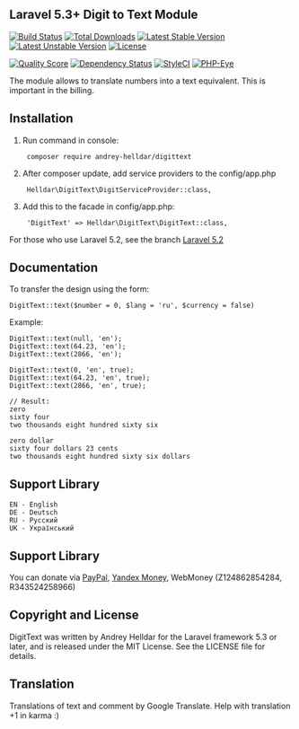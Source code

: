 ## Laravel 5.3+ Digit to Text Module


[![Build Status](https://travis-ci.org/andrey-helldar/DigitText.svg?branch=master&style=flat-square)](https://travis-ci.org/andrey-helldar/DigitText)
[![Total Downloads](https://poser.pugx.org/andrey-helldar/digittext/downloads?format=flat-square)](https://packagist.org/packages/andrey-helldar/digittext)
[![Latest Stable Version](https://poser.pugx.org/andrey-helldar/digittext/v/stable?format=flat-square)](https://packagist.org/packages/andrey-helldar/digittext)
[![Latest Unstable Version](https://poser.pugx.org/andrey-helldar/digittext/v/unstable?format=flat-square)](https://packagist.org/packages/andrey-helldar/digittext)
[![License](https://poser.pugx.org/andrey-helldar/digittext/license?format=flat-square)](https://packagist.org/packages/andrey-helldar/digittext)


[![Quality Score](https://img.shields.io/scrutinizer/g/andrey-helldar/digittext.svg?style=flat-square)](https://github.com/andrey-helldar/DigitText)
[![Dependency Status](https://www.versioneye.com/php/andrey-helldar:digittext/dev-master/badge.svg?style=flat-square)](https://www.versioneye.com/php/andrey-helldar:digittext/dev-master)
[![StyleCI](https://styleci.io/repos/45746985/shield)](https://styleci.io/repos/45746985)
[![PHP-Eye](https://php-eye.com/badge/andrey-helldar/digittext/tested.svg?style=flat)](https://php-eye.com/package/andrey-helldar/digittext)


The module allows to translate numbers into a text equivalent. This is important in the billing.

## Installation

1. Run command in console:

        composer require andrey-helldar/digittext

2. After composer update, add service providers to the config/app.php

        Helldar\DigitText\DigitServiceProvider::class,

3. Add this to the facade in config/app.php:

        'DigitText' => Helldar\DigitText\DigitText::class,

For those who use Laravel 5.2, see the branch [Laravel 5.2](https://github.com/andrey-helldar/DigitText/tree/Laravel_5.2)

## Documentation

To transfer the design using the form:

    DigitText::text($number = 0, $lang = 'ru', $currency = false)

Example:

    DigitText::text(null, 'en');
    DigitText::text(64.23, 'en');
    DigitText::text(2866, 'en');

    DigitText::text(0, 'en', true);
    DigitText::text(64.23, 'en', true);
    DigitText::text(2866, 'en', true);

    // Result:
    zero
    sixty four
    two thousands eight hundred sixty six

    zero dollar
    sixty four dollars 23 cents
    two thousands eight hundred sixty six dollars

## Support Library

    EN - English
    DE - Deutsch
    RU - Русский
    UK - Український


## Support Library

You can donate via [PayPal](https://www.paypal.com/cgi-bin/webscr?cmd=_s-xclick&hosted_button_id=94B8LCPAPJ5VG), [Yandex Money](https://money.yandex.ru/quickpay/shop-widget?account=410012608840929&quickpay=shop&payment-type-choice=on&mobile-payment-type-choice=on&writer=seller&targets=Andrey+Helldar%3A+Open+Source+Projects&targets-hint=&default-sum=&button-text=04&mail=on&successURL=), WebMoney (Z124862854284, R343524258966)

## Copyright and License

DigitText was written by Andrey Helldar for the Laravel framework 5.3 or later, and is released under the MIT License. See the LICENSE file for details.

## Translation

Translations of text and comment by Google Translate. Help with translation +1 in karma :)
